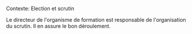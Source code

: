 Contexte: Election et scrutin

Le directeur de l'organisme de formation est responsable de l'organisation du scrutin. Il en assure le bon déroulement.